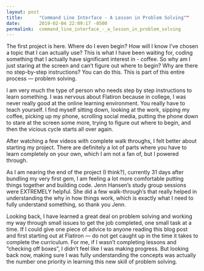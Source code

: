 ```yaml
---
layout: post
title:      "Command Line Interface - A Lesson in Problem Solving""
date:       2019-02-04 22:09:17 -0500
permalink:  command_line_interface_-_a_lesson_in_problem_solving
---
```




The first project is here. Where do I even begin? How will I know I’ve chosen a topic that I can actually use? This is what I have been waiting for, coding something that I actually have significant interest in - coffee. So why am I just staring at the screen and can’t figure out where to begin? Why are there no step-by-step instructions? You can do this. This is part of this entire process — problem solving. 

I am very much the type of person who needs step by step instructions to learn something. I was nervous about Flatiron because in college, I was never really good at the online learning environment. You really have to teach yourself. I find myself sitting down, looking at the work, sipping my coffee, picking up my phone, scrolling social media, putting the phone down to stare at the screen some more, trying to figure out where to begin, and then the vicious cycle starts all over again.

After watching a few videos with complete walk throughs, I felt better about starting my project. There are definitely a lot of parts where you have to learn completely on your own, which I am not a fan of, but I powered through. 

As I am nearing the end of the project (I think?), currently 31 days after bundling my very first gem, I am feeling a lot more comfortable putting things together and building code. Jenn Hansen’s study group sessions were EXTREMELY helpful. She did a few walk-through’s that really helped in understanding the why in how things work, which is exactly what I need to fully understand something, so thank you Jenn. 

Looking back, I have learned a great deal on problem solving and working my way through small issues to get the job completed, one small task at a time. If I could give one piece of advice to anyone reading this blog post and first starting out at Flatiron — do not get caught up in the time it takes to complete the curriculum. For me, if I wasn’t completing lessons and “checking off boxes”, I didn’t feel like I was making progress. But looking back now, making sure I was fully understanding the concepts was actually the number one priority in learning this new skill of problem solving.
